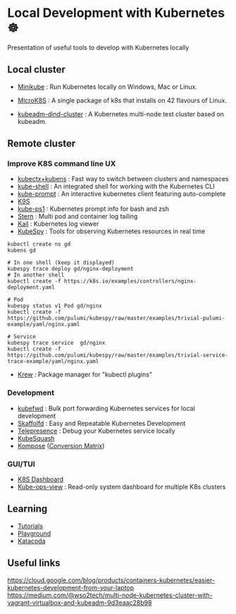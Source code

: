 # Local Development with Kubernetes :wheel_of_dharma:

Presentation of useful tools to develop with Kubernetes locally

## Local cluster

- [Minikube](https://github.com/kubernetes/minikube) : Run Kubernetes locally on Windows, Mac or Linux.

- [MicroK8S](https://microk8s.io/) : A single package of k8s that installs on 42 flavours of Linux.

- [kubeadm-dind-cluster](https://github.com/kubernetes-sigs/kubeadm-dind-cluster) : A Kubernetes multi-node test cluster based on kubeadm.

## Remote cluster

### Improve K8S command line UX
  
- [kubectx+kubens](https://github.com/ahmetb/kubectx) : Fast way to switch between clusters and namespaces
- [kube-shell](https://github.com/cloudnativelabs/kube-shell) : An integrated shell for working with the Kubernetes CLI
- [kube-prompt](https://github.com/c-bata/kube-prompt) : An interactive kubernetes client featuring auto-complete 
- [K9S](https://github.com/derailed/k9s)
- [kube-ps1](https://github.com/jonmosco/kube-ps1) : Kubernetes prompt info for bash and zsh
- [Stern](https://github.com/wercker/stern) : Multi pod and container log tailing
- [Kail](https://github.com/boz/kail) : Kubernetes log viewer
- [KubeSpy](https://github.com/pulumi/kubespy) : Tools for observing Kubernetes resources in real time
```
kubectl create ns gd
kubens gd

# In one shell (keep it displayed)
kubespy trace deploy gd/nginx-deployment
# In another shell
kubectl create -f https://k8s.io/examples/controllers/nginx-deployment.yaml 

# Pod
kubespy status v1 Pod gd/nginx
kubectl create -f https://github.com/pulumi/kubespy/raw/master/examples/trivial-pulumi-example/yaml/nginx.yaml

# Service
kubespy trace service  gd/nginx
kubectl create -f https://github.com/pulumi/kubespy/raw/master/examples/trivial-service-trace-example/yaml/nginx.yaml
```
- [Krew](https://github.com/GoogleContainerTools/krew) : Package manager for "kubectl plugins"

### Development

- [kubefwd](https://github.com/txn2/kubefwd) : Bulk port forwarding Kubernetes services for local development
- [Skaffolfd](https://github.com/GoogleContainerTools/skaffold) : Easy and Repeatable Kubernetes Development
- [Telepresence](https://www.telepresence.io/) : Debug your Kubernetes service locally
- [KubeSquash](https://github.com/solo-io/kubesquash/blob/master/README.md)
- [Kompose](http://kompose.io/) ([Conversion Matrix](https://github.com/kubernetes/kompose/blob/master/docs/conversion.md))

### GUI/TUI

- [K8S Dashboard](https://github.com/kubernetes/dashboard)
- [Kube-ops-view](https://github.com/hjacobs/kube-ops-view) : Read-only system dashboard for multiple K8s clusters

## Learning

- [Tutorials](https://kubernetes.io/docs/tutorials/)
- [Playground](https://labs.play-with-k8s.com/)
- [Katacoda](https://www.katacoda.com/courses/kubernetes)

## Useful links

https://cloud.google.com/blog/products/containers-kubernetes/easier-kubernetes-development-from-your-laptop
https://medium.com/@wso2tech/multi-node-kubernetes-cluster-with-vagrant-virtualbox-and-kubeadm-9d3eaac28b98
